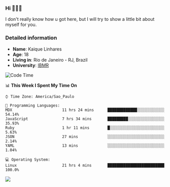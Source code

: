 ### Hi 🙋🏽‍♂️

I don't really know how u got here, but I will try to show a little bit about myself for you.

### Detailed information

* **Name**: Kaique Linhares
* **Age**: 18
* **Living in**: Rio  de Janeiro - RJ, Brazil
* **University**: [IBMR](https://www.ibmr.br/)

<!--START_SECTION:waka-->
![Code Time](http://img.shields.io/badge/Code%20Time-400%20hrs%2028%20mins-blue)

📊 **This Week I Spent My Time On** 

```text
⌚︎ Time Zone: America/Sao_Paulo

💬 Programming Languages: 
MDX                      11 hrs 24 mins      █████████████░░░░░░░░░░░░   54.14% 
JavaScript               7 hrs 34 mins       █████████░░░░░░░░░░░░░░░░   35.93% 
Ruby                     1 hr 11 mins        █░░░░░░░░░░░░░░░░░░░░░░░░   5.63% 
JSON                     27 mins             ░░░░░░░░░░░░░░░░░░░░░░░░░   2.14% 
YAML                     13 mins             ░░░░░░░░░░░░░░░░░░░░░░░░░   1.04%

💻 Operating System: 
Linux                    21 hrs 4 mins       █████████████████████████   100.0%

```


<!--END_SECTION:waka-->

<a href="https://www.linkedin.com/in/kaique-linhares-25a840208/"  target="_blank"><img src="https://img.shields.io/badge/-LinkedIn-%230077B5?style=for-the-badge&logo=linkedin&logoColor=white" target="_blank"></a>

